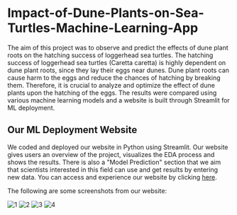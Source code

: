 # Impact-of-Dune-Plants-on-Sea-Turtles-Machine-Learning-App

The aim of this project was to observe and predict the effects of dune plant roots on the hatching success of loggerhead sea turtles. The hatching success of loggerhead sea turtles (Caretta caretta) is highly dependent on dune plant roots, since they lay their eggs near dunes. Dune plant roots can cause harm to the eggs and reduce the chances of hatching by breaking them. Therefore, it is crucial to analyze and optimize the effect of dune plants upon the hatching of the eggs. The results were compared using various machine learning models and a website is built through Streamlit for ML deployment. 

## Our ML Deployment Website
We coded and deployed our website in Python using Streamlit. Our website gives users an overview of the project, visualizes the EDA process and shows the results. There is also a "Model Prediction" section that we aim that scientists interested in this field can use and get results by entering new data. 
You can access and experience our website by clicking [here](https://dune-plants-sea-turtles.streamlit.app/).

The following are some screenshots from our website:

![1](https://github.com/user-attachments/assets/b7d9f31a-789a-47fe-8d43-80f848c5a3e1)
![2](https://github.com/user-attachments/assets/b8016a64-80b3-4c34-90e9-234b51eb5804)
![3](https://github.com/user-attachments/assets/9b5a4d7b-d3cc-42ae-b4f7-4bd415000c75)
![4](https://github.com/user-attachments/assets/dd46599f-2af8-4f62-a17b-42ef23a7b1c2)

